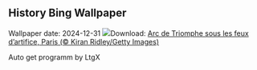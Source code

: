## History Bing Wallpaper
Wallpaper date: 2024-12-31
![](https://www.bing.com/th?id=OHR.ParisNewYearEve_FR-FR3084713180_UHD.jpg&w=1000)Download: [Arc de Triomphe sous les feux d’artifice, Paris (© Kiran Ridley/Getty Images)](https://www.bing.com/th?id=OHR.ParisNewYearEve_FR-FR3084713180_UHD.jpg)

Auto get programm by LtgX

